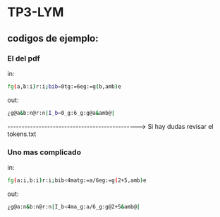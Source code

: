 # TP3-LYM

## codigos de ejemplo:

### El del pdf
in:
```bash
fg(a,b:i)r:i;bib=0tg:=6eg:=g(b,amb)e
```
out:
```bash
¿g@a&b:n@r:n|I_b=0_g:6_g:g@a&amb@|
```
 ----------------------------------------------> Si hay dudas revisar el tokens.txt

### Uno mas complicado
in:
```bash
fg(a:i,b:i)r:i;bib<4matg:=a/6eg:=g(2+5,amb)e
```
out:
```bash
¿g@a:n&b:n@r:n|I_b<4ma_g:a/6_g:g@2+5&amb@|
```
